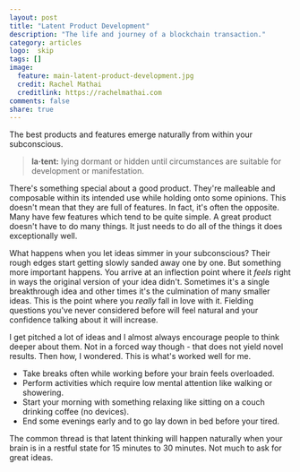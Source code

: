 ```yaml
---
layout: post
title: "Latent Product Development"
description: "The life and journey of a blockchain transaction."
category: articles
logo:  skip
tags: []
image:
  feature: main-latent-product-development.jpg
  credit: Rachel Mathai
  creditlink: https://rachelmathai.com
comments: false
share: true
---
```


The best products and features emerge naturally from within your subconscious.

> <strong>la&middot;tent:</strong> lying dormant or hidden until circumstances are suitable for development or manifestation.

There's something special about a good product. They're malleable and composable within its intended use while holding onto some opinions. This doesn't mean that they are full of features. In fact, it's often the opposite. Many have few features which tend to be quite simple. A great product doesn't have to do many things. It just needs to do all of the things it does exceptionally well.

What happens when you let ideas simmer in your subconscious? Their rough edges start getting slowly sanded away one by one. But something more important happens. You arrive at an inflection point where it <em>feels</em> right in ways the original version of your idea didn't. Sometimes it's a single breakthrough idea and other times it's the culmination of many smaller ideas. This is the point where you <em>really</em> fall in love with it. Fielding questions you've never considered before will feel natural and your confidence talking about it will increase.

I get pitched a lot of ideas and I almost always encourage people to think deeper about them. Not in a forced way though - that does not yield novel results. Then how, I wondered. This is what's worked well for me.

<ul>
    <li>Take breaks often while working before your brain feels overloaded.</li>
    <li>Perform activities which require low mental attention like walking or showering.</li>
    <li>Start your morning with something relaxing like sitting on a couch drinking coffee (no devices).</li>
    <li>End some evenings early and to go lay down in bed before your tired.</li>
</ul>

The common thread is that latent thinking will happen naturally when your brain is in a restful state for 15 minutes to 30 minutes. Not much to ask for great ideas.
